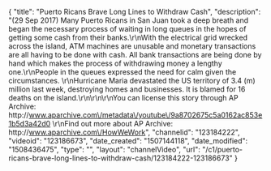 {
    "title": "Puerto Ricans Brave Long Lines to Withdraw Cash",
    "description": "(29 Sep 2017) Many Puerto Ricans in San Juan took a deep breath and began the necessary process of waiting in long queues in the hopes of getting some cash from their banks.\r\nWith the electrical grid wrecked across the island, ATM machines are unusable and monetary transactions are all having to be done with cash. All bank transactions are being done by hand which makes the process of withdrawing money a lengthy one.\r\nPeople in the queues expressed the need for calm given the circumstances. \r\nHurricane Maria devastated the US territory of 3.4 (m) million last week, destroying homes and businesses. It is blamed for 16 deaths on the island.\r\n\r\n\r\nYou can license this story through AP Archive: http:\/\/www.aparchive.com\/metadata\/youtube\/9a8702675c5a0162ac853e1b5d3a42d0 \r\nFind out more about AP Archive: http:\/\/www.aparchive.com\/HowWeWork",
    "channelid": "123184222",
    "videoid": "123186673",
    "date_created": "1507144118",
    "date_modified": "1508436475",
    "type": "",
    "layout": "channelVideo",
    "url": "\/c1\/puerto-ricans-brave-long-lines-to-withdraw-cash\/123184222-123186673"
}